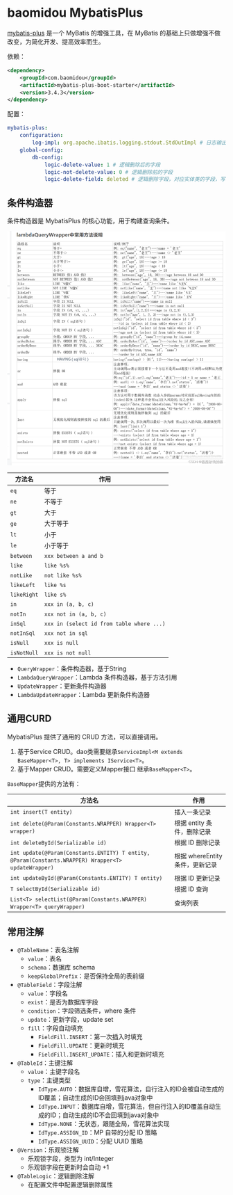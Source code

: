 # baomidou MybatisPlus

[mybatis-plus](https://github.com/baomidou/mybatis-plus) 是一个 MyBatis 的增强工具，在 MyBatis 的基础上只做增强不做改变，为简化开发、提高效率而生。

依赖：

```xml
<dependency>
    <groupId>com.baomidou</groupId>
    <artifactId>mybatis-plus-boot-starter</artifactId>
    <version>3.4.3</version>
</dependency>
```

配置：

```yaml
mybatis-plus:
    configuration:
        log-impl: org.apache.ibatis.logging.stdout.StdOutImpl # 日志输出
    global-config:
        db-config:
            logic-delete-value: 1 # 逻辑删除后的字段
            logic-not-delete-value: 0 # 逻辑删除前的字段
            logic-delete-field: deleted # 逻辑删除字段，对应实体类的字段，写了这个实体类就不用写逻辑删除注解
```

## 条件构造器

条件构造器是 MybatisPlus 的核心功能，用于构建查询条件。

![wrapper](../image/LambdaQueryWrapper-func.png)

| 方法名 | 作用 |
| --- | --- |
| `eq` | 等于 |
| `ne` | 不等于 |
| `gt` | 大于 |
| `ge` | 大于等于 |
| `lt` | 小于 |
| `le` | 小于等于 |
| `between` | `xxx between a and b` |
| `like` | `like %s%` |
| `notLike` | `not like %s%` |
| `likeLeft` | `like %s` |
| `likeRight` | `like s%` |
| `in` | `xxx in (a, b, c)` |
| `notIn` | `xxx not in (a, b, c)` |
| `inSql` | `xxx in (select id from table where ...)` |
| `notInSql` | `xxx not in sql` |
| `isNull` | `xxx is null` |
| `isNotNull` | `xxx is not null` |

- `QueryWrapper`：条件构造器，基于String
- `LambdaQueryWrapper`：Lambda 条件构造器，基于方法引用
- `UpdateWrapper`：更新条件构造器
- `LambdaUpdateWrapper`：Lambda 更新条件构造器

## 通用CURD

MybatisPlus 提供了通用的 CRUD 方法，可以直接调用。

1. 基于Service CRUD。dao类需要继承`ServiceImpl<M extends BaseMapper<T>, T> implements IService<T>`。
2. 基于Mapper CRUD。需要定义Mapper接口 继承`BaseMapper<T>`。

`BaseMapper`提供的方法有：

| 方法名 | 作用 |
| --- | --- |
| `int insert(T entity)` | 插入一条记录 |
| `int delete(@Param(Constants.WRAPPER) Wrapper<T> wrapper)` | 根据 entity 条件，删除记录 |
| `int deleteById(Serializable id)` | 根据 ID 删除记录 |
| `int update(@Param(Constants.ENTITY) T entity, @Param(Constants.WRAPPER) Wrapper<T> updateWrapper)` | 根据 whereEntity 条件，更新记录 |
| `int updateById(@Param(Constants.ENTITY) T entity)` | 根据 ID 更新记录 |
| `T selectById(Serializable id)` | 根据 ID 查询 |
| `List<T> selectList(@Param(Constants.WRAPPER) Wrapper<T> queryWrapper)` | 查询列表 |

## 常用注解

- `@TableName`：表名注解
  - `value`：表名
  - `schema`：数据库 schema
  - `keepGlobalPrefix`：是否保持全局的表前缀
- `@TableField`：字段注解
  - `value`：字段名
  - `exist`：是否为数据库字段
  - `condition`：字段筛选条件，where 条件
  - `update`：更新字段，update set
  - `fill`：字段自动填充
    - `FieldFill.INSERT`：第一次插入时填充
    - `FieldFill.UPDATE`：更新时填充
    - `FieldFill.INSERT_UPDATE`：插入和更新时填充
- `@TableId`：主键注解
  - `value`：主键字段名
  - `type`：主键类型
    - `IdType.AUTO`：数据库自增，雪花算法，自行注入的ID会被自动生成的ID覆盖；自动生成的ID会回填到java对象中
    - `IdType.INPUT`：数据库自增，雪花算法，但自行注入的ID覆盖自动生成的ID；自动生成的ID不会回填到java对象中
    - `IdType.NONE`：无状态，跟随全局，雪花算法实现
    - `IdType.ASSIGN_ID`：MP 自带的分配 ID 策略
    - `IdType.ASSIGN_UUID`：分配 UUID 策略
- `@Version`：乐观锁注解
  - 乐观锁字段，类型为 int/Integer
  - 乐观锁字段在更新时会自动 +1
- `@TableLogic`：逻辑删除注解
  - 在配置文件中配置逻辑删除属性
